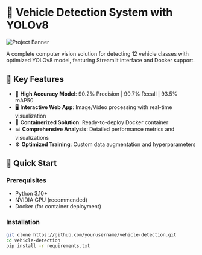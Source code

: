 # 🚗 Vehicle Detection System with YOLOv8

![Project Banner](https://github.com/user-attachments/assets/031f9918-edee-4d72-b4ac-727aaf6f6537)

A complete computer vision solution for detecting 12 vehicle classes with optimized YOLOv8 model, featuring Streamlit interface and Docker support.

## 📌 Key Features

- 🎯 **High Accuracy Model**: 90.2% Precision | 90.7% Recall | 93.5% mAP50
- 🖥️ **Interactive Web App**: Image/Video processing with real-time visualization
- 🐳 **Containerized Solution**: Ready-to-deploy Docker container
- 📊 **Comprehensive Analysis**: Detailed performance metrics and visualizations
- ⚙️ **Optimized Training**: Custom data augmentation and hyperparameters

## 🚀 Quick Start

### Prerequisites
- Python 3.10+
- NVIDIA GPU (recommended)
- Docker (for container deployment)

### Installation
```bash
git clone https://github.com/yourusername/vehicle-detection.git
cd vehicle-detection
pip install -r requirements.txt
